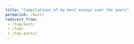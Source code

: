 ```yaml
---
title: "Compilations of my best essays over the years"
permalink: /best/
redirect_from:
 - /tag/best/
 - /top/
 - /top-posts/
---
```

